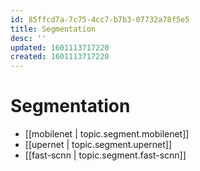 ```yaml
---
id: 85ffcd7a-7c75-4cc7-b7b3-07732a78f5e5
title: Segmentation
desc: ''
updated: 1601113717220
created: 1601113717220
---
```

# Segmentation

- [[mobilenet | topic.segment.mobilenet]]
- [[upernet | topic.segment.upernet]]
- [[fast-scnn | topic.segment.fast-scnn]]